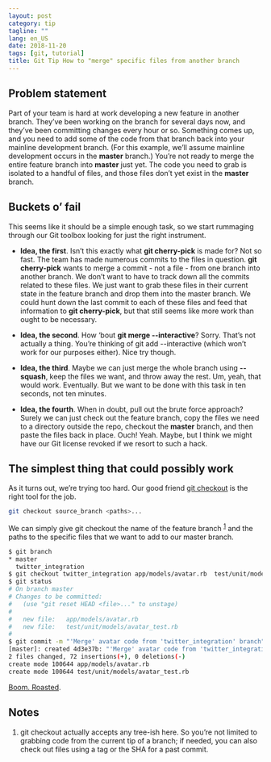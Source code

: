 ```yaml
---
layout: post
category: tip 
tagline: ""
lang: en_US
date: 2018-11-20
tags: [git, tutorial]
title: Git Tip How to "merge" specific files from another branch
---
```


## Problem statement
Part of your team is hard at work developing a new feature in another branch. They’ve been working on the branch for several days now, and they’ve been committing changes every hour or so. Something comes up, and you need to add some of the code from that branch back into your mainline development branch. (For this example, we’ll assume mainline development occurs in the **master** branch.) You’re not ready to merge the entire feature branch into **master** just yet. The code you need to grab is isolated to a handful of files, and those files don’t yet exist in the **master** branch.

## Buckets o’ fail
This seems like it should be a simple enough task, so we start rummaging through our Git toolbox looking for just the right instrument.

- **Idea, the first**. Isn’t this exactly what **git cherry-pick** is made for? Not so fast. The team has made numerous commits to the files in question. **git cherry-pick** wants to merge a commit - not a file - from one branch into another branch. We don’t want to have to track down all the commits related to these files. We just want to grab these files in their current state in the feature branch and drop them into the master branch. We could hunt down the last commit to each of these files and feed that information to **git cherry-pick**, but that still seems like more work than ought to be necessary.

- **Idea, the second**. How ‘bout **git merge --interactive**? Sorry. That’s not actually a thing. You’re thinking of git add --interactive (which won’t work for our purposes either). Nice try though.

- **Idea, the third**. Maybe we can just merge the whole branch using **--squash**, keep the files we want, and throw away the rest. Um, yeah, that would work. Eventually. But we want to be done with this task in ten seconds, not ten minutes.

- **Idea, the fourth**. When in doubt, pull out the brute force approach? Surely we can just check out the feature branch, copy the files we need to a directory outside the repo, checkout the **master** branch, and then paste the files back in place. Ouch! Yeah. Maybe, but I think we might have our Git license revoked if we resort to such a hack.

## The simplest thing that could possibly work
As it turns out, we’re trying too hard. Our good friend [git checkout](http://www.kernel.org/pub/software/scm/git/docs/git-checkout.html) is the right tool for the job.
```sh
git checkout source_branch <paths>...
```
We can simply give git checkout the name of the feature branch <sup>[1](#footnote1)</sup> and the paths to the specific files that we want to add to our master branch.
```sh
$ git branch
* master
  twitter_integration
$ git checkout twitter_integration app/models/avatar.rb  test/unit/models/avatar_test.rb 
$ git status
# On branch master
# Changes to be committed:
#   (use "git reset HEAD <file>..." to unstage)
#
#	new file:   app/models/avatar.rb
#	new file:   test/unit/models/avatar_test.rb
#
$ git commit -m "'Merge' avatar code from 'twitter_integration' branch"
[master]: created 4d3e37b: "'Merge' avatar code from 'twitter_integration' branch"
2 files changed, 72 insertions(+), 0 deletions(-)
create mode 100644 app/models/avatar.rb
create mode 100644 test/unit/models/avatar_test.rb
```
[Boom. Roasted](https://www.youtube.com/watch?v=gyXtRIEtyVE).

## Notes
1. <a name="footnote1"> </a> git checkout actually accepts any tree-ish here. So you’re not limited to grabbing code from the current tip of a branch; if needed, you can also check out files using a tag or the SHA for a past commit.
